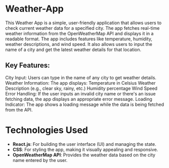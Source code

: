 # Weather-App
This Weather App is a simple, user-friendly application that allows users to check current weather data for a specified city. The app fetches real-time weather information from the OpenWeatherMap API and displays it in a readable format. The app includes features like temperature, humidity, weather descriptions, and wind speed. It also allows users to input the name of a city and get the latest weather details for that location.

## Key Features:

City Input: Users can type in the name of any city to get weather details.
Weather Information: The app displays:
Temperature in Celsius
Weather Description (e.g., clear sky, rainy, etc.)
Humidity percentage
Wind Speed
Error Handling: If the user inputs an invalid city name or there's an issue fetching data, the app displays an appropriate error message.
Loading Indicator: The app shows a loading message while the data is being fetched from the API.

# Technologies Used

- **React.js**: For building the user interface (UI) and managing the state.  
- **CSS**: For styling the app, making it visually appealing and responsive.  
- **OpenWeatherMap API**: Provides the weather data based on the city name entered by the user.
